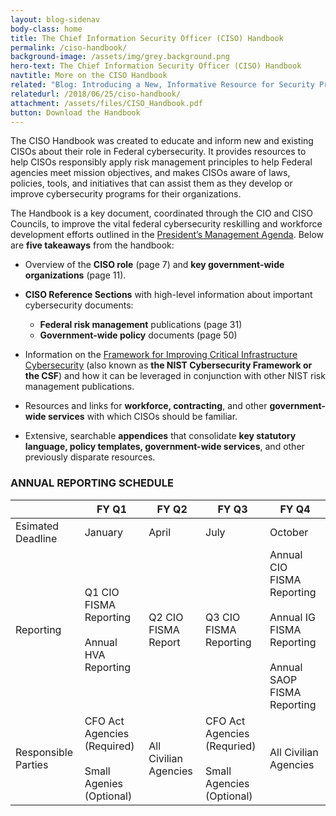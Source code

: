 ```yaml
---
layout: blog-sidenav
body-class: home
title: The Chief Information Security Officer (CISO) Handbook
permalink: /ciso-handbook/
background-image: /assets/img/grey.background.png
hero-text: The Chief Information Security Officer (CISO) Handbook
navtitle: More on the CISO Handbook
related: "Blog: Introducing a New, Informative Resource for Security Professionals"
relatedurl: /2018/06/25/ciso-handbook/
attachment: /assets/files/CISO_Handbook.pdf
button: Download the Handbook
---
```

The CISO Handbook was created to educate and inform new and existing CISOs about their role in Federal cybersecurity. It provides resources to help CISOs responsibly apply risk management principles to help Federal agencies meet mission objectives, and makes CISOs aware of laws, policies, tools, and initiatives that can assist them as they develop or improve cybersecurity programs for their organizations. 

The Handbook is a key document, coordinated through the CIO and CISO Councils, to improve the vital federal cybersecurity reskilling and workforce development efforts outlined in the <a href="https://www.performance.gov/PMA/">President’s Management Agenda</a>. Below are **five takeaways** from the handbook: 
  
+ Overview of the **CISO role** (page 7) and **key government-wide organizations** (page 11).

+ **CISO Reference Sections** with high-level information about important cybersecurity documents:
  - **Federal risk management** publications (page 31)
  - **Government-wide policy** documents (page 50) 

+ Information on the <a href="https://nvlpubs.nist.gov/nistpubs/CSWP/NIST.CSWP.04162018.pdf">Framework for Improving Critical Infrastructure Cybersecurity</a> (also known as **the NIST Cybersecurity Framework or the CSF**) and how it can be leveraged in conjunction with other NIST risk management publications.

+ Resources and links for **workforce, contracting**, and other **government-wide services** with which CISOs should be familiar.

+ Extensive, searchable **appendices** that consolidate **key statutory language, policy templates, government-wide services**, and other previously disparate resources.

### ANNUAL REPORTING SCHEDULE

|  | FY Q1 | FY Q2 | FY Q3 | FY Q4 |
|-------|--------|---------|--------|---------|
| Esimated Deadline | January | April | July | October |
| Reporting | Q1 CIO FISMA Reporting<br/><br/> Annual HVA  Reporting | Q2 CIO FISMA Report | Q3 CIO FISMA Reporting | Annual CIO FISMA Reporting <br/><br/> Annual IG FISMA Reporting <br/><br/> Annual SAOP FISMA Reporting|
| Responsible Parties | CFO Act Agencies (Required) <br/><br/>Small Agenies (Optional) | All Civilian Agencies | CFO Act Agencies (Requried) <br/><br/> Small Agencies (Optional) | All Civilian Agencies|
